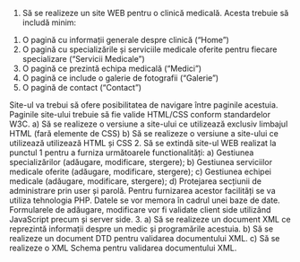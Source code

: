 1. Să se realizeze un site WEB pentru o clinică medicală. Acesta trebuie să includă minim:
<ol>
   <li>O pagină cu informații generale despre clinică (“Home”)</li>
   <li>O pagină cu specializările și serviciile medicale oferite pentru fiecare specializare (“Servicii Medicale”)</li>
   <li>O pagină ce prezintă echipa medicală (“Medici”)</li>
   <li>O pagină ce include o galerie de fotografii (“Galerie”)</li>
   <li>O pagină de contact (“Contact”)</li>
</ol>
   Site-ul va trebui să ofere posibilitatea de navigare între paginile acestuia. Paginile site-ului trebuie să fie
   valide HTML/CSS conform standardelor W3C.
   a) Să se realizeze o versiune a site-ului ce utilizează exclusiv limbajul HTML (fară elemente de CSS)
   b) Să se realizeze o versiune a site-ului ce utilizează utilizează HTML și CSS
2. Să se extindă site-ul WEB realizat la punctul 1 pentru a furniza următoarele functionalități:
   a) Gestiunea specializărilor (adăugare, modificare, stergere);
   b) Gestiunea serviciilor medicale oferite (adăugare, modificare, stergere);
   c) Gestiunea echipei medicale (adăugare, modificare, stergere);
   d) Protejarea secțiunii de administrare prin user și parolă.
   Pentru furnizarea acestor facilități se va utiliza tehnologia PHP. Datele se vor memora în cadrul unei
   baze de date. Formularele de adăugare, modificare vor fi validate client side utilizând JavaScript precum și
   server side.
3. a) Să se realizeze un document XML ce reprezintă informații despre un medic și programările acestuia.
   b) Să se realizeze un document DTD pentru validarea documentului XML.
   c) Să se realizeze o XML Schema pentru validarea documentului XML.

